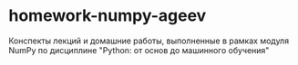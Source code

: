 # homework-numpy-ageev
Конспекты лекций и домашние работы, выполненные в рамках модуля NumPy по дисциплине "Python: от основ до машинного обучения"
